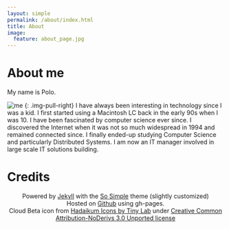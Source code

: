 ```yaml
---
layout: simple
permalink: /about/index.html
title: About
image:
  feature: about_page.jpg
---
```


# About me

My name is Polo.

![me](http://www.gravatar.com/avatar/8047cb697139d90c9793f05ae588cc62.jpg?s=150)
{: .img-pull-right}
I have always been interesting in technology since I was a kid. I first started using a Macintosh LC back in the early 90s when I was 10. I have been fascinated by computer science ever since. I discovered the Internet when it was not so much widespread in 1994 and remained connected since. I finally ended-up studying Computer Science and particularly Distributed Systems.
I am now an IT manager involved in large scale IT solutions building.

# Credits
<div markdown="0" style="text-align: center;">Powered by <a href="http://jekyllrb.com" target="_blank">Jekyll</a> with the <a href="http://mademistakes.com/articles/so-simple-jekyll-theme.html" target="_blank">So Simple</a> theme (slightly customized)</div>
<div markdown="0" style="text-align: center;">Hosted on <a href="https://github.com/" target="_blank"><i class="icon-github"></i> Github</a> using gh-pages.</div>

<div markdown="0" style="text-align: center;">Cloud Beta icon from <a href="http://www.softicons.com/free-icons/system-icons/hadaikum-icons-by-tiny-lab/cloud-beta-icon" target="_blank">Hadaikum Icons by Tiny Lab</a> under <a href="http://creativecommons.org/licenses/by-nd/3.0/" target="_blank">Creative Common Attribution-NoDerivs 3.0 Unported license</a> </div>
